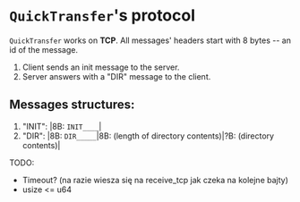 # `QuickTransfer`'s protocol
`QuickTransfer` works on **TCP**.
All messages' headers start with 8 bytes -- an id of the message.

1. Client sends an init message to the server.
2. Server answers with a "DIR" message to the client.

## Messages structures:
1. "INIT": |8B: `INIT____`|
2. "DIR": |8B: `DIR_____`|8B: (length of directory contents)|?B: (directory contents)|

TODO:
- Timeout? (na razie wiesza się na receive_tcp jak czeka na kolejne bajty)
- usize <= u64